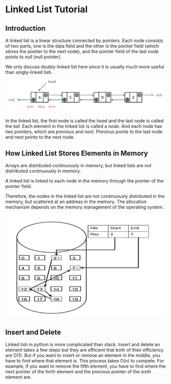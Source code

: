 # Linked List Tutorial

## Introduction

A linked list is a linear structure connected by pointers. Each node consists of two parts, one is the data field and the other is the pointer field (which stores the pointer to the next node), and the pointer field of the last node points to null (null pointer).

We only discuss doubly-linked list here since it is usually much more useful than singly-linked lish.

![Linked list](linked_list.png)

In the linked list, the first node is called the *head* and the last node is called the *tail*. Each element in the linked list is called a *node*. And each node has two pointers, which are *previous* and *next*. Previous points to the last node and next points to the next node.

## How Linked List Stores Elements in Memory

Arrays are distributed continuously in memory, but linked lists are not distributed continuously in memory.

A linked list is linked to each node in the memory through the pointer of the pointer field.

Therefore, the nodes in the linked list are not continuously distributed in the memory, but scattered at an address in the memory. The allocation mechanism depends on the memory management of the operating system.

![store methoed](store.png)

## Insert and Delete
Linked lish in python is more complicated than stack. Insert and delete an element takes a few steps but they are efficient that both of their efficiency are O(1). But if you want to insert or remove an element in the middle, you have to find where that element is. This process takes O(n) to compete.
For example, if you want to remove the fifth element, you have to find where the next pointer of the forth element and the previous pointer of the sixth element are.


